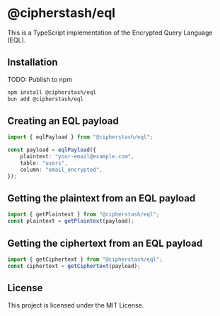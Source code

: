 # @cipherstash/eql

This is a TypeScript implementation of the Encrypted Query Language (EQL).

## Installation

TODO: Publish to npm

```bash
npm install @cipherstash/eql
bun add @cipherstash/eql
```

## Creating an EQL payload

```typescript
import { eqlPayload } from "@cipherstash/eql";

const payload = eqlPayload({
	plaintext: "your-email@example.com",
	table: "users",
	column: "email_encrypted",
});
```

## Getting the plaintext from an EQL payload

```typescript
import { getPlaintext } from "@cipherstash/eql";
const plaintext = getPlaintext(payload);
```

## Getting the ciphertext from an EQL payload

```typescript
import { getCiphertext } from "@cipherstash/eql";
const ciphertext = getCiphertext(payload);
```

## License

This project is licensed under the MIT License.

